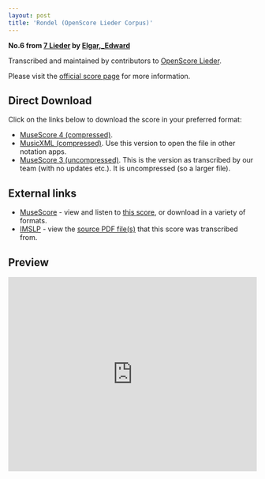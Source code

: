 ```yaml
---
layout: post
title: 'Rondel (OpenScore Lieder Corpus)'
---
```


__No.6 from [7 Lieder](https://fourscoreandmore.org/openscore/lieder/Elgar%2C_Edward/7_Lieder/) by [Elgar,_Edward](https://fourscoreandmore.org/openscore/lieder/Elgar%2C_Edward)__

Transcribed and maintained by contributors to [OpenScore Lieder].

Please visit the [official score page] for more information.

[official score page]: https://musescore.com/openscore-lieder-corpus/scores/6236154
[OpenScore Lieder]: https://musescore.com/openscore-lieder-corpus

## Direct Download

Click on the links below to download the score in your preferred format:
- [MuseScore 4 (compressed)](https://fourscoreandmore.org/openscore/lieder/Elgar%2C_Edward/7_Lieder/6_Rondel.mscz).
- [MusicXML (compressed)](https://fourscoreandmore.org/openscore/lieder/Elgar%2C_Edward/7_Lieder/6_Rondel.mxl). Use this version to open the file in other notation apps.
- [MuseScore 3 (uncompressed)](https://raw.githubusercontent.com/OpenScore/Lieder/refs/heads/main/scores/Elgar%2C_Edward/7_Lieder/6_Rondel/lc6236154.mscx). This is the version as transcribed by our team (with no updates etc.). It is uncompressed (so a larger file).

## External links

- [MuseScore] - view and listen to [this score][MuseScore], or download in a variety of formats.
- [IMSLP] - view the [source PDF file(s)][IMSLP] that this score was transcribed from.

[MuseScore]: https://musescore.com/score/6236154
[IMSLP]: https://imslp.org/wiki/Special:ReverseLookup/556602

## Preview

<iframe width="100%" height="394" src="https://musescore.com/openscore-lieder-corpus/scores/6236154/embed" frameborder="0" allowfullscreen allow="autoplay; fullscreen"></iframe>
